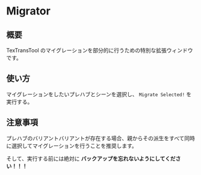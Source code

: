# Migrator

## 概要

TexTransTool のマイグレーションを部分的に行うための特別な拡張ウィンドウです。

## 使い方

マイグレーションをしたいプレハブとシーンを選択し、 `Migrate Selected!` を実行する。

## 注意事項

プレハブのバリアントバリアントが存在する場合、親からその派生をすべて同時に選択してマイグレーションを行うことを推奨します。

そして、実行する前には絶対に __バックアップを忘れないようにしてください！！！__
